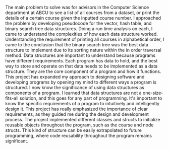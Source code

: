 The main problem to solve was for advisors in the Computer Science department at ABCU to see a list of all courses from a dataset, or print the details of a certain course given the inputted course number. I approached the problem by developing pseudocode for the vector, hash table, and binary search tree data structures. Doing a run time analysis on each, I came to understand the complexities of how each data structure worked. Understanding the requirement of printing all courses in alphabetical order, I came to the conclusion that the binary search tree was the best data structure to implement due to its sorting nature within the in order traversal method. Data structures are important to understand because programs have different requirements. Each program has data to hold, and the best way to store and operate on that data needs to be implemented as a data structure. They are the core component of a program and how it functions.
This project has expanded my approach to designing software and developing programs by opening my mind to different ways a program is structured. I now know the significance of using data structures as components of a program. I learned that data structures are not a one-size-fits-all solution, and this goes for any part of programming. It's important to know the specific requirements of a program to intuitively and intelligently design it. This project has really emphasized the importance of clear requirements, as they guided me during the design and development process. The project implemented different classes and structs to initialize reusable objects throughout the program, such as the course and node structs. This kind of structure can be easily extrapolated to future programming, where code reusability throughout the program remains significant. 
